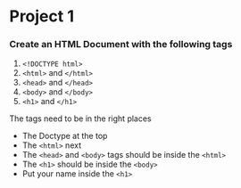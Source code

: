 # Project 1
### Create an HTML Document with the following tags

1. `<!DOCTYPE html>`
1. `<html>` and `</html>`
1. `<head>` and `</head>`
1. `<body>` and `</body>`
1. `<h1>` and `</h1>`


The tags need to be in the right places
- The Doctype at the top
- The `<html>` next
- The `<head>` and `<body>` tags should be inside the `<html>`
- The `<h1>` should be inside the `<body>`
- Put your name inside the `<h1>`
